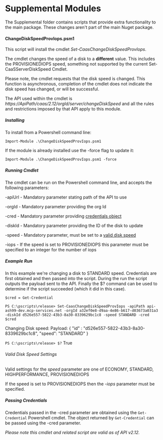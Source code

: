 Supplemental Modules
=====================
The Supplemental folder contains scripts that provide extra functionality to the main package. These changes aren't
part of the main Nuget package.

#### ChangeDiskSpeedProvIops.psm1
This script will install the cmdlet *Set-CaasChangeDiskSpeedProvIops*. 

The cmdlet changes the speed of a disk to a __different__ value. This includes the PROVISIONEDIOPS speed, something
 not supported by the current Set-CaaSServerDiskSpeed Cmdlet.

Please note, the cmdlet requests that the disk speed is changed. This function is asynchronous, completion of the 
cmdlet does not indicate the disk speed has changed, or will be successful.

The API used within the cmdlet is *https://$ApiPath/caas/2.12/$orgId/server/changeDiskSpeed* and all the rules and
restrictions imposed by that API apply to this module.

##### Installing
To install from a Powershell command line:

`Import-Module .\ChangeDiskSpeedProvIops.psm1`

If the module is already installed use the -force flag to update it:

`Import-Module .\ChangeDiskSpeedProvIops.psm1 -force`

##### Running Cmdlet
The cmdlet can be run on the Powershell command line, and accepts the following parameters:

-apiUrl - Mandatory parameter stating path of the API to use

-orgId - Mandatory parameter providing the org Id

-cred - Mandatory parameter providing [credentials object](#passing-credentials)

-diskId - Mandatory parameter providing the ID of the disk to update

-speed - Mandatory parameter, must be set to a [valid disk speed](#valid-disk-speed-settings)

-iops - If the speed is set to PROVISIONEDIOPS this parameter must be specified to an integer for the number of iops


##### Example Run
In this example we're changing a disk to STANDARD speed. Credentials are first obtained and then passed into the script.
During the run the script outputs the payload sent to the API. Finally the $? command can be used to determine if the
script succeeded (which it did in this case).

`$cred = Get-Credential`

`PS C:\pscripts\release> Set-CaasChangeDiskSpeedProvIops -apiPath api-ash99-dev.mcp-services.net -orgId a32ef0e8-d9aa-4e86-b617-d03673a031a3 -diskId d526e557-5822-43b3-8a30-8339629bc1c8 -speed STANDARD -cred $cred`

Changing Disk speed: Payload:
{
        "id" : "d526e557-5822-43b3-8a30-8339629bc1c8",
        "speed": "STANDARD"
        }

`PS C:\pscripts\release> $?`
True


###### Valid Disk Speed Settings
Valid settings for the *speed* parameter are one of ECONOMY, STANDARD, HIGHPERFORMANCE, PROVISIONEDIOPS

If the speed is set to PROVISIONEDIOPS then the *-iops* parameter must be specified.

##### Passing Credentials
Credentials passed in the -cred parameter are obtained using the `Get-Credential` Powershell cmdlet. 
The object returned by `Get-Credential` can be passed using the -cred parameter.

*Please note this cmdlet and related script are valid as of API v2.12.*